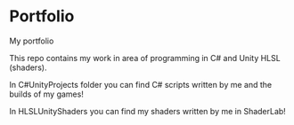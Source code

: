 # Portfolio
My portfolio

This repo contains my work in area of programming in C# and Unity HLSL (shaders).

In C#UnityProjects folder you can find C# scripts written by me and the builds of my games!

In HLSLUnityShaders you can find my shaders written by me in ShaderLab!
